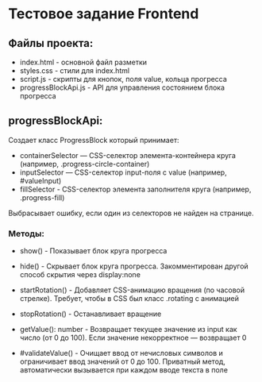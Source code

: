# Тестовое задание Frontend

## Файлы проекта:
* index.html - основной файл разметки
* styles.css - стили для index.html
* script.js - скрипты для кнопок, поля value, кольца прогресса
* progressBlockApi.js - API для управления состоянием блока прогресса

## progressBlockApi:
Создает класс ProgressBlock который принимает:
* containerSelector — CSS-селектор элемента-контейнера круга (например, .progress-circle-container)
* inputSelector — CSS-селектор input-поля с value (например, #valueInput)
* fillSelector - CSS-селектор элемента заполнителя круга (например, .progress-fill)

Выбрасывает ошибку, если один из селекторов не найден на странице.

### Методы:
* show() - Показывает блок круга прогресса

* hide() - Скрывает блок круга прогресса. Закомментирован другой способ скрытия через display:none

* startRotation() - Добавляет CSS-анимацию вращения (по часовой стрелке). Требует, чтобы в CSS был класс .rotating с анимацией

* stopRotation() - Останавливает вращение

* getValue(): number - Возвращает текущее значение из input как число (от 0 до 100). Если значение некорректное — возвращает 0

* #validateValue() - Очищает ввод от нечисловых символов и ограничивает ввод значений от 0 до 100. Приватный метод, автоматически вызывается при каждом вводе текста в поле
